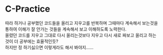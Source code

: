 # C-Practice
따라 하거나 공부했던 코드들을 올리고 지우고를 반복하며 그때마다 계속해서 보는것을 통하여 이해가 잘 안가는 것들을 계속해서 보고 이해하도록 노력한다.  
올렸던 코드를 지우고 그대로 다시 올리는것보다 지우고 다시 새로 짜보고 올리고 하는것이 더 공부에는 효율적인듯?  
하지만 정 하기싫으면 이렇게라도 해서 봐야지......
